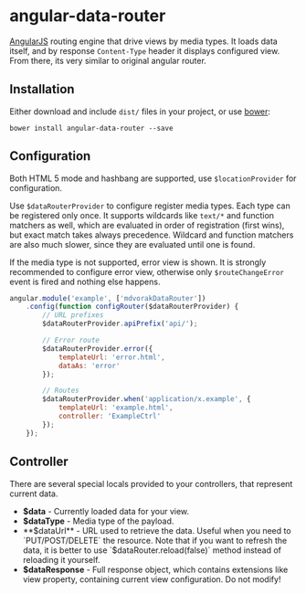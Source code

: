 angular-data-router
==================

[AngularJS](https://angularjs.org/) routing engine that drive views by media types. It loads data itself, and by response `Content-Type` header
it displays configured view. From there, its very similar to original angular router.

Installation
------------

Either download and include `dist/` files in your project, or use [bower](http://bower.io/):

    bower install angular-data-router --save

Configuration
-------------

Both HTML 5 mode and hashbang are supported, use `$locationProvider` for configuration.

Use `$dataRouterProvider` to configure register media types. Each type can be registered only once.
It supports wildcards like `text/*` and function matchers as well, which are evaluated in order of registration
(first wins), but exact match takes always precedence. Wildcard and function matchers are also much slower, since they
are evaluated until one is found.

If the media type is not supported, error view is shown. It is strongly recommended to configure error view, otherwise
only `$routeChangeError` event is fired and nothing else happens.

```javascript
angular.module('example', ['mdvorakDataRouter'])
    .config(function configRouter($dataRouterProvider) {
        // URL prefixes
        $dataRouterProvider.apiPrefix('api/');

        // Error route
        $dataRouterProvider.error({
            templateUrl: 'error.html',
            dataAs: 'error'
        });

        // Routes
        $dataRouterProvider.when('application/x.example', {
            templateUrl: 'example.html',
            controller: 'ExampleCtrl'
        });
    });
```

Controller
----------

There are several special locals provided to your controllers, that represent current data.

* **$data** - Currently loaded data for your view.
* **$dataType** - Media type of the payload.
* **$dataUrl** - URL used to retrieve the data. Useful when you need to `PUT/POST/DELETE` the resource. Note that if you want
to refresh the data, it is better to use `$dataRouter.reload(false)` method instead of reloading it yourself.
* **$dataResponse** - Full response object, which contains extensions like view property, containing current view configuration. Do not modify!


